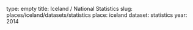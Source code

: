 type: empty
title: Iceland / National Statistics
slug: places/iceland/datasets/statistics
place: iceland
dataset: statistics
year: 2014
